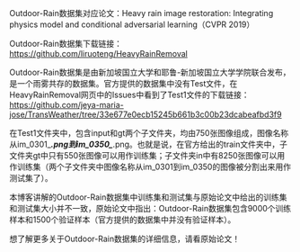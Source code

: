 ​Outdoor-Rain数据集对应论文：Heavy rain image restoration: Integrating physics model and conditional adversarial learning（CVPR 2019）

Outdoor-Rain数据集下载链接：https://github.com/liruoteng/HeavyRainRemoval

Outdoor-Rain数据集是由新加坡国立大学和耶鲁-新加坡国立大学学院联合发布，是一个雨雾共存的数据集。官方提供的数据集中没有Test文件，在HeavyRainRemoval网页中的Issues中看到了Test1文件的下载链接：https://github.com/jeya-maria-jose/TransWeather/tree/33e677e0ecb15245b661b3c00b23dcabeafbd3f9

在Test1文件夹中，包含input和gt两个子文件夹，均由750张图像组成，图像名称从im_0301_***.png到im_0350_***.png。也就是说，在官方给出的train文件夹中，子文件夹gt中只有550张图像可以用作训练集；子文件夹in中有8250张图像可以用作训练集（两个子文件夹中图像名称从im_0301到im_0350的图像被分割出来用作测试集了）。

本博客讲解的Outdoor-Rain数据集中训练集和测试集与原始论文中给出的训练集和测试集大小并不一致，原始论文中指出：Outdoor-Rain数据集包含9000个训练样本和1500个验证样本（官方提供的数据集中并没有验证样本）。

想了解更多关于Outdoor-Rain数据集的详细信息，请看原始论文！
